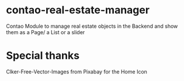 # contao-real-estate-manager
Contao Module to manage real estate objects in the Backend and show them as a Page/ a List or a slider


# Special thanks
Clker-Free-Vector-Images from Pixabay for the Home Icon

